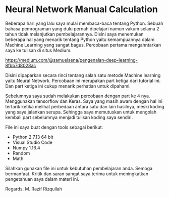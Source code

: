 # Neural Network Manual Calculation
Beberapa hari yang lalu saya mulai membaca-baca tentang Python. Sebuah bahasa pemrograman yang dulu pernah dipelajari namun vakum selama 2 tahun tidak melanjutkan pembelajarannya.
Disini saya menemukan beberapa hal yang menarik tentang Python yaitu kemampuannya dalam Machine Learning yang sangat bagus. Percobaan pertama mengahntarkan saya ke tulisan di situs Medium.

https://medium.com/@samuelsena/pengenalan-deep-learning-8fbb7d8028ac

Disini dipaparkan secara rinci tentang salah satu metode Machine learning yaitu Neural Network. 
Percobaan ini merupakan part ketiga dari tutorial ini.
Dan part ketiga ini cukup menarik perhatian untuk dipahami.

Sebelumnya saya sudah melakukan percobaan dengan part ke 4 nya. Menggunakan tensorflow dan Keras.
Saya yang masih awam dengan hal ini tertarik ketika melihat perbedaan antara satu dan lain hasilnya, meski koding yang saya jalankan serupa.
Sehingga saya memutuskan untuk mengolah kembali part sebelumnya menjadi tulisan koding saya sendiri.

File ini saya buat dengan tools sebagai berikut:

- Python 2.7.13 64 bit
- Visual Studio Code 
- Numpy 1.16.4
- Random
- Math

Silahkan gunakan file ini untuk kebutuhan pembelajaran anda. Semoga bermanfaat. Kritik dan saran sangat saya terima untuk meningkatkan pengetahuan saya dalam materi ini.

Regards. M. Razif Rizqullah
